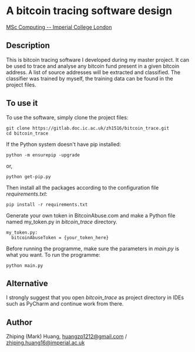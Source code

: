 # A bitcoin tracing software design
[MSc Computing -- Imperial College London](https://www.imperial.ac.uk/study/pg/computing/computing/)

## Description

This is bitcoin tracing software I developed during my master project. It can be used to trace and analyse any bitcoin
fund present in a given bitcoin address. A list of source addresses will be extracted and classified. The classifier was
trained by myself, the training data can be found in the project files. 

## To use it

To use the software, simply clone the project files:

```
git clone https://gitlab.doc.ic.ac.uk/zh1516/bitcoin_trace.git
cd bitcoin_trace
```

If the Python system doesn't have pip installed:

```
python -m ensurepip -upgrade
```

or,

```
python get-pip.py
```

Then install all the packages according to the configuration file *requirements.txt*:

```
pip install -r requirements.txt
```

Generate your own token in BitcoinAbuse.com and make a Python file named my_token.py in *bitcoin_trace* directory.

```
my_token.py:
  bitcoinAbuseToken = {your_token_here}
```

Before running the programme, make sure the parameters in *main.py* is what you want. To run the programme:

```
python main.py
```

## Alternative

I strongly suggest that you open *bitcoin_trace* as project directory in IDEs such as PyCharm and continue work from
there.

## Author
Zhiping (Mark) Huang, huangzp1212@gmail.com / zhiping.huang16@imperial.ac.uk
